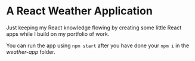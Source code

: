# A React Weather Application

Just keeping my React knowledge flowing by creating some little React apps while I build on my portfolio of work.

You can run the app using `npm start` after you have done your `npm i` in the _weather-app_ folder.
